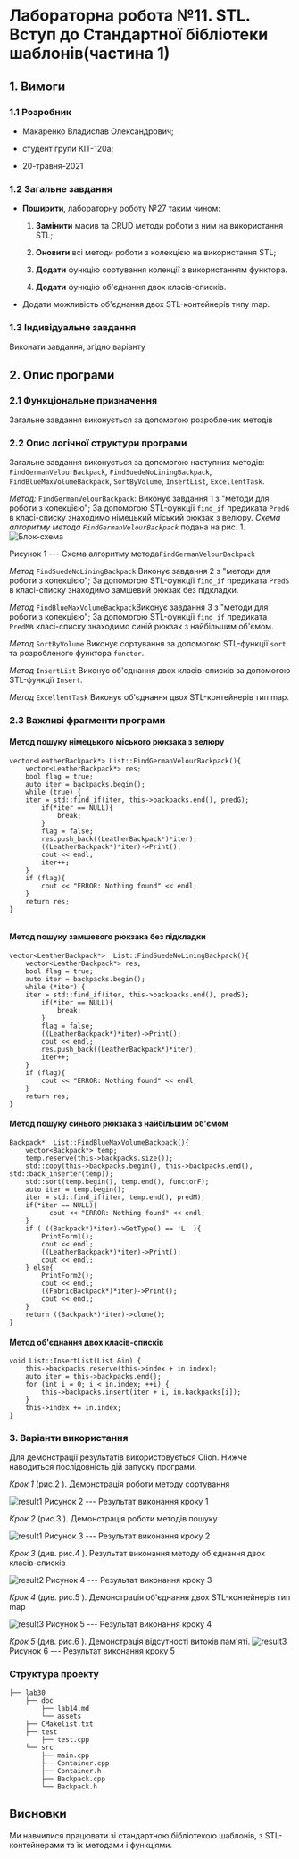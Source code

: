﻿
# Лабораторна робота №11. STL. Вступ до Стандартної бібліотеки шаблонів(частина 1)

## 1. Вимоги

### 1.1 Розробник
 
- Макаренко Владислав Олександрович;

- студент групи КІТ-120а;

- 20-травня-2021

### 1.2 Загальне завдання

 * **Поширити**, лабораторну роботу №27 таким чином:
	 1. **Замінити** масив та CRUD методи роботи з ним на використання STL;

	2. **Оновити** всі методи роботи з колекцією на використання STL;
	
	3.  **Додати** функцію сортування колекції з використанням функтора.
	4.  **Додати** функцію об'єднання двох класів-списків.
* Додати можливість об'єднання двох STL-контейнерів типу map.

 
### 1.3 Індивідуальне завдання

Виконати завдання, згідно варіанту

## 2. Опис програми 

### 2.1 Функціональне призначення

Загальне завдання виконується за допомогою розроблених методів

### 2.2 Опис логічної структури програми
Загальне завдання виконується за допомогою наступних методів:
`FindGermanVelourBackpack`,  `FindSuedeNoLiningBackpack`,  `FindBlueMaxVolumeBackpack`, `SortByVolume`,  `InsertList`, `ExcellentTask`.

_Метод:_  `FindGermanVelourBackpack`: Виконує завдання 1 з "методи для роботи з колекцією"; За допомогою STL-функції `find_if` предиката `PredG` в класі-списку  знаходимо німецький міський рюкзак з велюру.
_Схема алгоритму метода `FindGermanVelourBackpack`_ подана на рис. 1.
![Блок-схема](https://github.com/Vlad-Makarenko/Programing-repo/blob/main/lab30/doc/assets/FindGermanVelourBackpack.png?raw=true)

Рисунок 1 --- Схема алгоритму метода`FindGermanVelourBackpack`

_Метод_ `FindSuedeNoLiningBackpack` Виконує завдання 2 з "методи для роботи з колекцією"; За допомогою STL-функції `find_if` предиката `PredS` в класі-списку знаходимо замшевий рюкзак без підкладки.

_Метод_   `FindBlueMaxVolumeBackpack`Виконує завдання 3 з "методи для роботи з колекцією"; За допомогою STL-функції `find_if` предиката `PredM`в класі-списку знаходимо синій рюкзак з найбільшим об'ємом.

_Метод_ `SortByVolume` Виконує сортування за допомогою STL-функції `sort` та розробленого функтора `functor`.

_Метод_ `InsertList` Виконує об'єднання двох класів-списків за допомогою STL-функції `Insert`.

_Метод_ `ExcellentTask` Виконує об'єднання двох STL-контейнерів тип map.


### 2.3 Важливі фрагменти програми

#### Метод пошуку німецького міського рюкзака з велюру

``` 
vector<LeatherBackpack*> List::FindGermanVelourBackpack(){  
    vector<LeatherBackpack*> res;  
    bool flag = true;  
    auto iter = backpacks.begin();  
    while (true) {  
    iter = std::find_if(iter, this->backpacks.end(), predG);  
        if(*iter == NULL){  
		    break;  
        }  
	    flag = false;  
        res.push_back((LeatherBackpack*)*iter);  
        ((LeatherBackpack*)*iter)->Print();  
        cout << endl;  
        iter++;  
    }  
    if (flag){  
	    cout << "ERROR: Nothing found" << endl;  
    }  
    return res;  
}
  
```
#### Метод пошуку замшевого рюкзака без підкладки

```
vector<LeatherBackpack*>  List::FindSuedeNoLiningBackpack(){  
    vector<LeatherBackpack*> res;  
    bool flag = true;  
    auto iter = backpacks.begin();  
    while (*iter) {  
    iter = std::find_if(iter, this->backpacks.end(), predS);  
        if(*iter == NULL){  
		    break;  
        }  
        flag = false;  
        ((LeatherBackpack*)*iter)->Print();  
        cout << endl;  
        res.push_back((LeatherBackpack*)*iter);  
        iter++;  
    }  
    if (flag){  
	    cout << "ERROR: Nothing found" << endl;  
    }  
    return res;  
}
```
#### Метод пошуку синього рюкзака з найбільшим об'ємом

```
Backpack*  List::FindBlueMaxVolumeBackpack(){  
    vector<Backpack*> temp;  
    temp.reserve(this->backpacks.size());  
    std::copy(this->backpacks.begin(), this->backpacks.end(), std::back_inserter(temp));  
    std::sort(temp.begin(), temp.end(), functorF);  
    auto iter = temp.begin();  
    iter = std::find_if(iter, temp.end(), predM);  
    if(*iter == NULL){  
		  cout << "ERROR: Nothing found" << endl;  
    }  
	if ( ((Backpack*)*iter)->GetType() == 'L' ){  
	    PrintForm1();  
        cout << endl;  
        ((LeatherBackpack*)*iter)->Print();  
        cout << endl;  
    } else{  
	    PrintForm2();  
        cout << endl;  
        ((FabricBackpack*)*iter)->Print();  
        cout << endl;  
    }  
    return ((Backpack*)*iter)->clone();  
}
```
#### Метод об'єднання двох класів-списків
```
void List::InsertList(List &in) {  
    this->backpacks.reserve(this->index + in.index);  
    auto iter = this->backpacks.end();  
    for (int i = 0; i < in.index; ++i) {  
	    this->backpacks.insert(iter + i, in.backpacks[i]);  
    }  
    this->index += in.index;  
}
```

### 3. Варіанти використання

Для демонстрації результатів використовується Clion. Нижче наводиться послідовність  дій запуску програми.

_Крок 1_ (рис.2 ). Демонстрація роботи методу сортування

![result1](https://github.com/Vlad-Makarenko/Programing-repo/blob/main/lab30/doc/assets/Screenshot_4.png?raw=true)
Рисунок 2 --- Результат виконання кроку 1

_Крок 2_ (рис.3 ). Демонстрація  роботи методів пошуку

![result1](https://github.com/Vlad-Makarenko/Programing-repo/blob/main/lab30/doc/assets/Screenshot_1.png?raw=true)
Рисунок 3 --- Результат виконання кроку 2

_Крок 3_ (див. рис.4 ). Результат виконання методу об'єднання двох класів-списків

![result2](https://github.com/Vlad-Makarenko/Programing-repo/blob/main/lab30/doc/assets/Screenshot_2.png?raw=true)
Рисунок 4 --- Результат виконання кроку 3

_Крок 4_ (див. рис.5 ). Демонстрація  об'єднання двох STL-контейнерів тип map

![result3](https://github.com/Vlad-Makarenko/Programing-repo/blob/main/lab30/doc/assets/Screenshot_3.png?raw=true)
Рисунок 5 --- Результат виконання кроку 4

_Крок 5_ (див. рис.6 ). Демонстрація відсутності витоків пам'яті.
![result3](https://github.com/Vlad-Makarenko/Programing-repo/blob/main/lab27/doc/assets/valgrind.png?raw=true)
Рисунок 6 --- Результат виконання кроку 5



### Структура проекту

	├── lab30
	    ├── doc
	        ├── lab14.md
	        └── assets
        ├── CMakelist.txt
		├── test
            ├── test.cpp
		└── src
		    ├── main.cpp
		    ├── Container.cpp
            ├── Container.h
		    ├── Backpack.cpp
		    └── Backpack.h
## Висновки

Ми навчилися працювати зі стандартною бібліотекою шаблонів, з STL-контейнерами  та їх методами і функціями.

